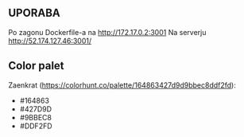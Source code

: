 ## UPORABA
Po zagonu Dockerfile-a na http://172.17.0.2:3001
Na serverju http://52.174.127.46:3001/

## Color palet
Zaenkrat (https://colorhunt.co/palette/164863427d9d9bbec8ddf2fd):
- #164863
- #427D9D
- #9BBEC8
- #DDF2FD